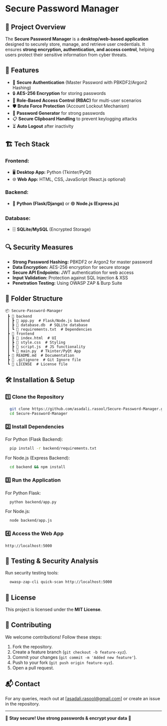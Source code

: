 # Secure Password Manager

## 📌 Project Overview
The **Secure Password Manager** is a **desktop/web-based application** designed to securely store, manage, and retrieve user credentials. It ensures **strong encryption, authentication, and access control**, helping users protect their sensitive information from cyber threats.

## 🚀 Features
- 🔑 **Secure Authentication** (Master Password with PBKDF2/Argon2 Hashing)
- 🔒 **AES-256 Encryption** for storing passwords
- 🔐 **Role-Based Access Control (RBAC)** for multi-user scenarios
- 🛡️ **Brute Force Protection** (Account Lockout Mechanism)
- 📝 **Password Generator** for strong passwords
- 📋 **Secure Clipboard Handling** to prevent keylogging attacks
- ⏳ **Auto Logout** after inactivity

## 🏗️ Tech Stack
### **Frontend:**
- 🖥️ **Desktop App:** Python (Tkinter/PyQt)
- 🌐 **Web App:** HTML, CSS, JavaScript (React.js optional)

### **Backend:**
- 🐍 **Python (Flask/Django)** or 🟢 **Node.js (Express.js)**

### **Database:**
- 🗄️ **SQLite/MySQL** (Encrypted Storage)

## 🔍 Security Measures
- **Strong Password Hashing:** PBKDF2 or Argon2 for master password
- **Data Encryption:** AES-256 encryption for secure storage
- **Secure API Endpoints:** JWT authentication for web access
- **Input Validation:** Protection against SQL Injection & XSS
- **Penetration Testing:** Using OWASP ZAP & Burp Suite

## 📂 Folder Structure
```
📦 Secure-Password-Manager
 ┣ 📂 backend
 ┃ ┣ 📜 app.py  # Flask/Node.js backend
 ┃ ┣ 📜 database.db  # SQLite database
 ┃ ┗ 📜 requirements.txt  # Dependencies
 ┣ 📂 frontend
 ┃ ┣ 📜 index.html  # UI
 ┃ ┣ 📜 style.css  # Styling
 ┃ ┣ 📜 script.js  # JS functionality
 ┃ ┗ 📜 main.py  # Tkinter/PyQt App
 ┣ 📜 README.md  # Documentation
 ┣ 📜 .gitignore  # Git Ignore file
 ┗ 📜 LICENSE  # License file
```

## 🛠️ Installation & Setup
### **1️⃣ Clone the Repository**
```bash
  git clone https://github.com/asadali.rasool/Secure-Password-Manager.git
  cd Secure-Password-Manager
```

### **2️⃣ Install Dependencies**
For Python (Flask Backend):
```bash
  pip install -r backend/requirements.txt
```

For Node.js (Express Backend):
```bash
  cd backend && npm install
```

### **3️⃣ Run the Application**
For Python Flask:
```bash
  python backend/app.py
```
For Node.js:
```bash
  node backend/app.js
```

### **4️⃣ Access the Web App**
```
http://localhost:5000
```

## 🧪 Testing & Security Analysis
Run security testing tools:
```bash
  owasp-zap-cli quick-scan http://localhost:5000
```

## 📜 License
This project is licensed under the **MIT License**.

## 🤝 Contributing
We welcome contributions! Follow these steps:
1. Fork the repository.
2. Create a feature branch (`git checkout -b feature-xyz`).
3. Commit your changes (`git commit -m 'Added new feature'`).
4. Push to your fork (`git push origin feature-xyz`).
5. Open a pull request.

## 📬 Contact
For any queries, reach out at [asadali.rasool@gmail.com] or create an issue in the repository.

---
🔐 **Stay secure! Use strong passwords & encrypt your data** 🚀

